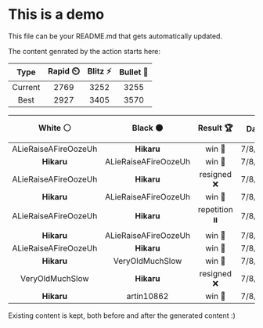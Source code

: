 # This is a demo

This file can be your README.md that gets automatically updated.

The content genrated by the action starts here:

<!--START_SECTION:chessStats-->
<!-- Automatically generated with https://github.com/Balastrong/chess-stats-action -->

| Type | Rapid ⏲️ | Blitz ⚡ | Bullet 🔫 |
|:---:|:---:|:---:|:---:|
| Current | 2769 | 3252 | 3255 |
| Best | 2927 | 3405 | 3570 |

| White ⚪ | Black ⚫ | Result 🏆 | Date 📅 | Position 🗺️ | Type 🕕 |
|:---:|:---:|:---:|:---:|:---:|:---:|
| ALieRaiseAFireOozeUh | **Hikaru** | win 🥇 | 7/8/2024 | <a href="http://www.ee.unb.ca/cgi-bin/tervo/fen.pl?select=8/7p/p4kn1/8/1pP3Q1/4PK2/7P/1q6 w - -">Link</a> | Blitz |
| **Hikaru** | ALieRaiseAFireOozeUh | win 🥇 | 7/8/2024 | <a href="http://www.ee.unb.ca/cgi-bin/tervo/fen.pl?select=8/1k6/8/PK6/8/8/8/B7 b - -">Link</a> | Blitz |
| ALieRaiseAFireOozeUh | **Hikaru** | resigned ❌ | 7/8/2024 | <a href="http://www.ee.unb.ca/cgi-bin/tervo/fen.pl?select=2bk4/5Bp1/1p1r1pP1/pP1p1P1P/P2P1K2/8/8/2R5 b - -">Link</a> | Blitz |
| **Hikaru** | ALieRaiseAFireOozeUh | win 🥇 | 7/8/2024 | <a href="http://www.ee.unb.ca/cgi-bin/tervo/fen.pl?select=8/8/8/8/4P3/3PK3/5Q2/1N3k2 b - -">Link</a> | Blitz |
| ALieRaiseAFireOozeUh | **Hikaru** | repetition ⏸️ | 7/8/2024 | <a href="http://www.ee.unb.ca/cgi-bin/tervo/fen.pl?select=8/1Q2ppk1/3p2p1/P1pP4/6qP/2P5/5P1P/5K2 b - -">Link</a> | Blitz |
| **Hikaru** | ALieRaiseAFireOozeUh | win 🥇 | 7/8/2024 | <a href="http://www.ee.unb.ca/cgi-bin/tervo/fen.pl?select=1b6/1p4pk/1P6/2P4p/4Pp1P/6P1/5BK1/8 b - -">Link</a> | Blitz |
| ALieRaiseAFireOozeUh | **Hikaru** | win 🥇 | 7/8/2024 | <a href="http://www.ee.unb.ca/cgi-bin/tervo/fen.pl?select=2r3k1/p4ppp/1p4b1/n3N1R1/8/P4QPP/q4P1K/8 w - -">Link</a> | Blitz |
| **Hikaru** | VeryOldMuchSlow | win 🥇 | 7/8/2024 | <a href="http://www.ee.unb.ca/cgi-bin/tervo/fen.pl?select=8/8/8/8/5R2/1K6/4k3/8 b - -">Link</a> | Blitz |
| VeryOldMuchSlow | **Hikaru** | resigned ❌ | 7/8/2024 | <a href="http://www.ee.unb.ca/cgi-bin/tervo/fen.pl?select=8/8/5k2/3KpP2/4P1PP/2b3B1/8/8 b - -">Link</a> | Blitz |
| **Hikaru** | artin10862 | win 🥇 | 7/8/2024 | <a href="http://www.ee.unb.ca/cgi-bin/tervo/fen.pl?select=r1bn1rk1/ppp1p2R/6P1/4bpPQ/3Nq3/2P1B3/P4P2/RN2K3 b Q -">Link</a> | Blitz |

<!--END_SECTION:chessStats-->

Existing content is kept, both before and after the generated content :)
